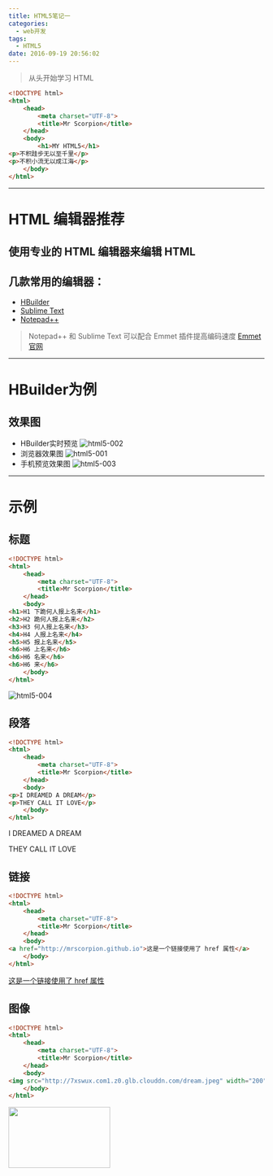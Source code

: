 ```yaml
---
title: HTML5笔记一
categories:
  - web开发
tags:
  - HTML5
date: 2016-09-19 20:56:02
---
```


> 从头开始学习 HTML

```html
<!DOCTYPE html>
<html>
	<head>
		<meta charset="UTF-8">
		<title>Mr Scorpion</title>
	</head>
	<body>
		<h1>MY HTML5</h1>
<p>不积跬步无以至千里</p>
<p>不积小流无以成江海</p>
	</body>
</html>
```
---

# HTML 编辑器推荐
## 使用专业的 HTML 编辑器来编辑 HTML
## 几款常用的编辑器：
* [HBuilder](http://www.dcloud.io/)
* [Sublime Text](http://www.sublimetext.com/)
* [Notepad++](https://notepad-plus-plus.org/)
> Notepad++ 和 Sublime Text 可以配合 Emmet 插件提高编码速度
[Emmet官网](http://emmet.io/)

---
# HBuilder为例
## 效果图
* HBuilder实时预览
![html5-002](http://ob6otnqbf.bkt.clouddn.com/5db38b73c0feaaa0a04945b262d8d540.png)
* 浏览器效果图
![html5-001](http://ob6otnqbf.bkt.clouddn.com/debbfef6570c0b7a36c14337f4a2ddee.png)
* 手机预览效果图
![html5-003](http://ob6otnqbf.bkt.clouddn.com/a022f5e8b86e1e9b2bb5e786afc540ca.png)

---
# 示例
## 标题
```html
<!DOCTYPE html>
<html>
	<head>
		<meta charset="UTF-8">
		<title>Mr Scorpion</title>
	</head>
	<body>
<h1>H1 下跪何人报上名来</h1>
<h2>H2 跪何人报上名来</h2>
<h3>H3 何人报上名来</h3>
<h4>H4 人报上名来</h4>
<h5>H5 报上名来</h5>
<h6>H6 上名来</h6>
<h6>H6 名来</h6>
<h6>H6 来</h6>
	</body>
</html>
```
![html5-004](http://ob6otnqbf.bkt.clouddn.com/5965f03ba7f258be74169bcf86ce1634.png)

## 段落
```html
<!DOCTYPE html>
<html>
	<head>
		<meta charset="UTF-8">
		<title>Mr Scorpion</title>
	</head>
	<body>
<p>I DREAMED A DREAM</p>
<p>THEY CALL IT LOVE</p>
	</body>
</html>
```
<p>I DREAMED A DREAM</p>
<p>THEY CALL IT LOVE</p>

## 链接
```html
<!DOCTYPE html>
<html>
	<head>
		<meta charset="UTF-8">
		<title>Mr Scorpion</title>
	</head>
	<body>
<a href="http://mrscorpion.github.io">这是一个链接使用了 href 属性</a>
	</body>
</html>
```
[这是一个链接使用了 href 属性](http://mrscorpion.github.io)

## 图像
```html
<!DOCTYPE html>
<html>
	<head>
		<meta charset="UTF-8">
		<title>Mr Scorpion</title>
	</head>
	<body>
<img src="http://7xswux.com1.z0.glb.clouddn.com/dream.jpeg" width="200" height="120" />
	</body>
</html>
```
<img src="http://7xswux.com1.z0.glb.clouddn.com/dream.jpeg" width="200" height="120" />
